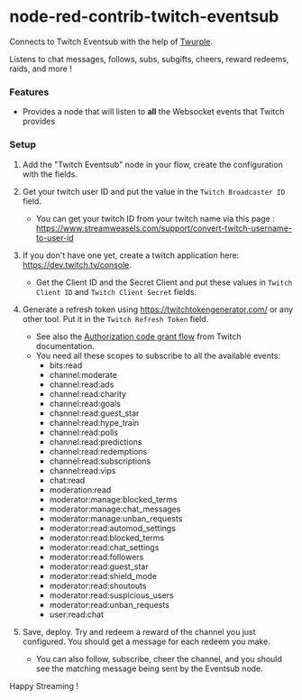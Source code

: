 # node-red-contrib-twitch-eventsub
Connects to Twitch Eventsub with the help of [Twurple](https://www.npmjs.com/package/@twurple/api).

Listens to chat messages, follows, subs, subgifts, cheers, reward redeems, raids, and more !

### Features
- Provides a node that will listen to **all** the Websocket events that Twitch provides

### Setup
1. Add the "Twitch Eventsub" node in your flow, create the configuration with the fields.

2. Get your twitch user ID and put the value in the `Twitch Broadcaster ID` field.  
   - You can get your twitch ID from your twitch name via this page : https://www.streamweasels.com/support/convert-twitch-username-to-user-id

3. If you don't have one yet, create a twitch application here: https://dev.twitch.tv/console.  
   - Get the Client ID and the Secret Client and put these values in `Twitch Client ID` and `Twitch Client Secret` fields.

4. Generate a refresh token using https://twitchtokengenerator.com/ or any other tool. Put it in the `Twitch Refresh Token` field. 
   - See also the [Authorization code grant flow](https://dev.twitch.tv/docs/authentication/getting-tokens-oauth/#authorization-code-grant-flow) from Twitch documentation.
   - You need all these scopes to subscribe to all the available events:
     - bits:read
     - channel:moderate
     - channel:read:ads
     - channel:read:charity
     - channel:read:goals
     - channel:read:guest_star
     - channel:read:hype_train
     - channel:read:polls
     - channel:read:predictions
     - channel:read:redemptions
     - channel:read:subscriptions
     - channel:read:vips
     - chat:read
     - moderation:read
     - moderator:manage:blocked_terms
     - moderator:manage:chat_messages
     - moderator:manage:unban_requests
     - moderator:read:automod_settings
     - moderator:read:blocked_terms
     - moderator:read:chat_settings
     - moderator:read:followers
     - moderator:read:guest_star
     - moderator:read:shield_mode
     - moderator:read:shoutouts
     - moderator:read:suspicious_users 
     - moderator:read:unban_requests
     - user:read:chat
       

5. Save, deploy. Try and redeem a reward of the channel you just configured. You should get a message for each redeem you make.
   - You can also follow, subscribe, cheer the channel, and you should see the matching message being sent by the Eventsub node.

Happy Streaming !
